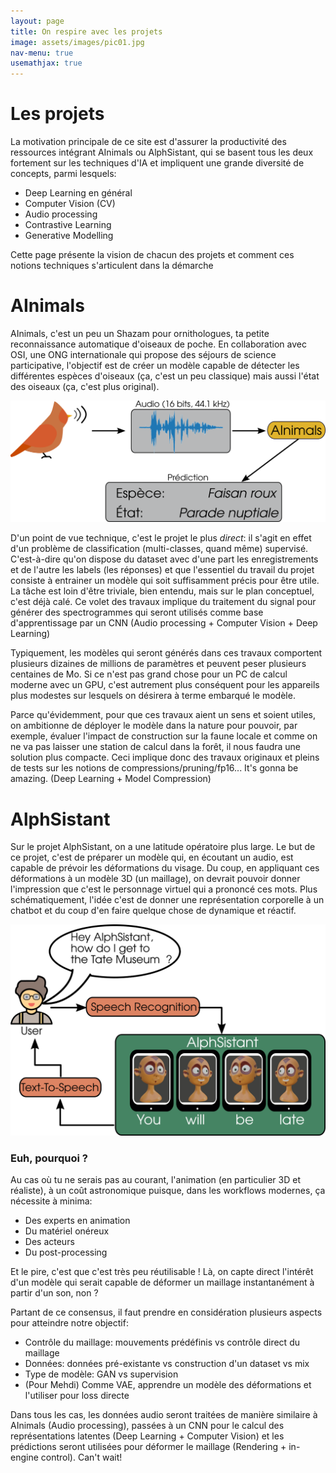 ```yaml
---
layout: page
title: On respire avec les projets 
image: assets/images/pic01.jpg
nav-menu: true
usemathjax: true 
---
```



# Les projets 

La motivation principale de ce site est d'assurer la productivité des ressources intégrant AInimals ou AlphSistant, qui se basent tous les deux fortement sur les techniques d'IA et impliquent une grande diversité de concepts, parmi lesquels: 
* Deep Learning en général
* Computer Vision (CV)
* Audio processing 
* Contrastive Learning 
* Generative Modelling

Cette page présente la vision de chacun des projets et comment ces notions techniques s'articulent dans la démarche 

# AInimals 

AInimals, c'est un peu un Shazam pour ornithologues, ta petite reconnaissance automatique d'oiseaux de poche. En collaboration avec OSI, une ONG internationale qui propose des séjours de science participative, l'objectif est de créer un modèle capable de détecter les différentes espèces d'oiseaux (ça, c'est un peu classique) mais aussi l'état des oiseaux (ça, c'est plus original). 

<center>
<img src="assets/images/projets/ainimals_0.png">
</center>

D'un point de vue technique, c'est le projet le plus *direct*: il s'agit en effet d'un problème de classification (multi-classes, quand même) supervisé. C'est-à-dire qu'on dispose du dataset avec d'une part les enregistrements et de l'autre les labels (les réponses) et que l'essentiel du travail du projet consiste à entrainer un modèle qui soit suffisamment précis pour être utile. La tâche est loin d'être triviale, bien entendu, mais sur le plan conceptuel, c'est déjà calé. Ce volet des travaux implique du traitement du signal pour générer des spectrogrammes qui seront utilisés comme base d'apprentissage par un CNN (Audio processing + Computer Vision + Deep Learning)

Typiquement, les modèles qui seront générés dans ces travaux comportent plusieurs dizaines de millions de paramètres et peuvent peser plusieurs centaines de Mo. Si ce n'est pas grand chose pour un PC de calcul moderne avec un GPU, c'est autrement plus conséquent pour les appareils plus modestes sur lesquels on désirera à terme embarqué le modèle. 

Parce qu'évidemment, pour que ces travaux aient un sens et soient utiles, on ambitionne de déployer le modèle dans la nature pour pouvoir, par exemple, évaluer l'impact de construction sur la faune locale et comme on ne va pas laisser une station de calcul dans la forêt, il nous faudra une solution plus compacte. Ceci implique donc des travaux originaux et pleins de tests sur les notions de compressions/pruning/fp16... It's gonna be amazing. (Deep Learning + Model Compression) 


# AlphSistant

Sur le projet AlphSistant, on a une latitude opératoire plus large. Le but de ce projet, c'est de préparer un modèle qui, en écoutant un audio, est capable de prévoir les déformations du visage. Du coup, en appliquant ces déformations à un modèle 3D (un maillage), on devrait pouvoir donner l'impression que c'est le personnage virtuel qui a prononcé ces mots. Plus schématiquement, l'idée c'est de donner une représentation corporelle à un chatbot et du coup d'en faire quelque chose de dynamique et réactif.

<center>
<img src="assets/images/projets/alphsistant.png">
</center>

### Euh, pourquoi ? 

Au cas où tu ne serais pas au courant, l'animation (en particulier 3D et réaliste), à un coût astronomique puisque, dans les workflows modernes, ça nécessite à minima: 
* Des experts en animation
* Du matériel onéreux
* Des acteurs
* Du post-processing 

Et le pire, c'est que c'est très peu réutilisable ! Là, on capte direct l'intérêt d'un modèle qui serait capable de déformer un maillage instantanément à partir d'un son, non ?  


Partant de ce consensus, il faut prendre en considération plusieurs aspects pour atteindre notre objectif: 
* Contrôle du maillage: mouvements prédéfinis vs contrôle direct du maillage 
* Données: données pré-existante vs construction d'un dataset vs mix 
* Type de modèle: GAN vs supervision 
* (Pour Mehdi) Comme VAE, apprendre un modèle des déformations et l'utiliser pour loss directe 

Dans tous les cas, les données audio seront traitées de manière similaire à AInimals (Audio processing), passées à un CNN pour le calcul des représentations latentes (Deep Learning + Computer Vision) et les prédictions seront utilisées pour déformer le maillage (Rendering + in-engine control). Can't wait! 